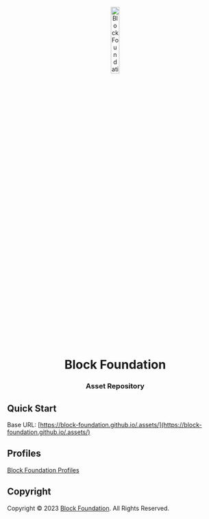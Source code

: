 <p align="center">
    <img src="https://block-foundation.github.io/.assets/image/logo/block_foundation-logo-02.png" width="20%" height="20%" alt="Block Foundation Logo">
</p>
<h1 align='center' style='border-bottom: none;'>Block Foundation</h1>
<h3 align='center'>Asset Repository</h3>


## Quick Start

Base URL: [https://block-foundation.github.io/.assets/](https://block-foundation.github.io/.assets/)



## Profiles

[Block Foundation Profiles](https://docs.google.com/spreadsheets/d/e/2PACX-1vT-iXAdTyrklVesw2B0dbT5vgLsU7suQ-nho-DY4rIpj-p_4dIXbCIC_OWrby9BrJvlrzt1zVJZNx5j/pubhtml)





## Copyright

Copyright &copy; 2023 [Block Foundation](https://www.blockfoundation.io/ "Block Foundation website"). All Rights Reserved.